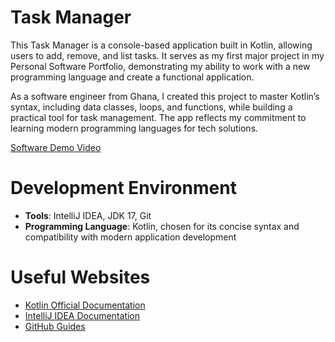 # Task Manager

This Task Manager is a console-based application built in Kotlin, allowing users to add, remove, and list tasks. It serves as my first major project in my Personal Software Portfolio, demonstrating my ability to work with a new programming language and create a functional application.

As a software engineer from Ghana, I created this project to master Kotlin’s syntax, including data classes, loops, and functions, while building a practical tool for task management. The app reflects my commitment to learning modern programming languages for tech solutions.

[Software Demo Video](https://youtube.com/watch?v=your_video_id)

# Development Environment

- **Tools**: IntelliJ IDEA, JDK 17, Git
- **Programming Language**: Kotlin, chosen for its concise syntax and compatibility with modern application development

# Useful Websites

- [Kotlin Official Documentation](https://kotlinlang.org/docs/home.html)
- [IntelliJ IDEA Documentation](https://www.jetbrains.com/idea/documentation/)
- [GitHub Guides](https://guides.github.com/)